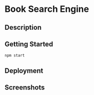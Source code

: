 # Book Search Engine

## Description 

## Getting Started 

`npm start`

## Deployment

## Screenshots



